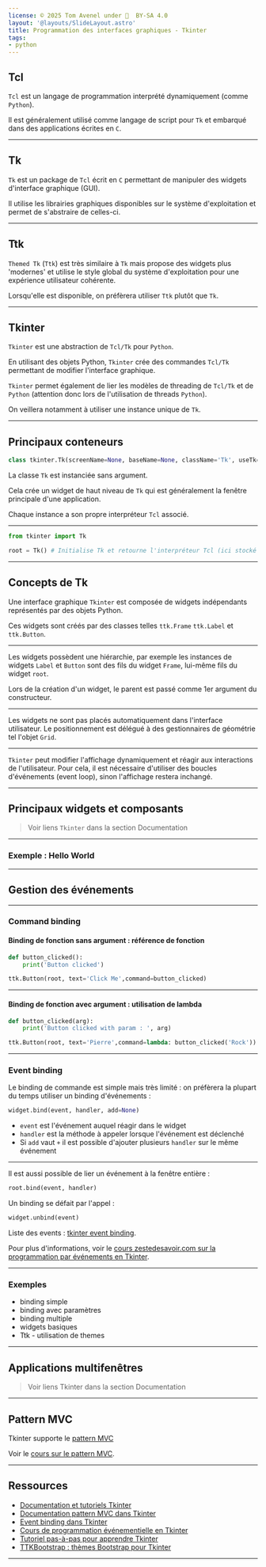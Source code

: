 ```yaml
---
license: © 2025 Tom Avenel under 󰵫  BY-SA 4.0
layout: '@layouts/SlideLayout.astro'
title: Programmation des interfaces graphiques - Tkinter
tags:
- python
---
```


## Tcl

`Tcl` est un langage de programmation interprété dynamiquement (comme `Python`).

Il est généralement utilisé comme langage de script pour `Tk` et embarqué dans des applications écrites en `C`.

---

## Tk

`Tk` est un package de `Tcl` écrit en `C` permettant de manipuler des widgets d'interface graphique (GUI).

Il utilise les librairies graphiques disponibles sur le système d'exploitation et permet de s'abstraire de celles-ci.

---

## Ttk

`Themed Tk` (`Ttk`) est très similaire à `Tk` mais propose des widgets plus 'modernes' et utilise le style global du système d'exploitation pour une expérience utilisateur cohérente.

Lorsqu'elle est disponible, on préfèrera utiliser `Ttk` plutôt que `Tk`.

---

## Tkinter

`Tkinter` est une abstraction de `Tcl/Tk` pour `Python`.

En utilisant des objets Python, `Tkinter` crée des commandes `Tcl/Tk` permettant de modifier l'interface graphique.

`Tkinter` permet également de lier les modèles de threading de `Tcl/Tk` et de `Python` (attention donc lors de l'utilisation de threads `Python`).

On veillera notamment à utiliser une instance unique de `Tk`.

---

## Principaux conteneurs

```python
class tkinter.Tk(screenName=None, baseName=None, className='Tk', useTk=1)
```

La classe `Tk` est instanciée sans argument.

Cela crée un widget de haut niveau de `Tk` qui est généralement la fenêtre principale d'une application.

Chaque instance a son propre interpréteur `Tcl` associé.

---

```python
from tkinter import Tk

root = Tk() # Initialise Tk et retourne l'interpréteur Tcl (ici stocké dans la variable 'root').
```

---

## Concepts de Tk

Une interface graphique `Tkinter` est composée de widgets indépendants représentés par des objets Python.

Ces widgets sont créés par des classes telles `ttk.Frame` `ttk.Label` et `ttk.Button`.

---

Les widgets possèdent une hiérarchie, par exemple les instances de widgets `Label` et `Button` sont des fils du widget `Frame`, lui-même fils du widget `root`.

Lors de la création d'un widget, le parent est passé comme 1er argument du constructeur.

---

Les widgets ne sont pas placés automatiquement dans l'interface utilisateur.
Le positionnement est délégué à des gestionnaires de géométrie tel l'objet `Grid`.

---

`Tkinter` peut modifier l'affichage dynamiquement et réagir aux interactions de l'utilisateur.
Pour cela, il est nécessaire d'utiliser des boucles d'événements (event loop), sinon l'affichage restera inchangé.

---

## Principaux widgets et composants

> Voir liens `Tkinter` dans la section Documentation

---

### Exemple : Hello World

---

## Gestion des événements

---

### Command binding

#### Binding de fonction sans argument : référence de fonction

```python
def button_clicked():
    print('Button clicked')

ttk.Button(root, text='Click Me',command=button_clicked)
```

---

#### Binding de fonction avec argument : utilisation de lambda

```python
def button_clicked(arg):
    print('Button clicked with param : ', arg)

ttk.Button(root, text='Pierre',command=lambda: button_clicked('Rock'))
```

---

### Event binding

Le binding de commande est simple mais très limité : on préfèrera la plupart du temps utiliser un binding d'événements :

```python
widget.bind(event, handler, add=None)
```

- `event` est l'événement auquel réagir dans le widget
- `handler` est la méthode à appeler lorsque l'événement est déclenché
- Si `add` vaut `+` il est possible d'ajouter plusieurs `handler` sur le même événement

---

Il est aussi possible de lier un événement à la fenêtre entière :

```python
root.bind(event, handler)
```

Un binding se défait par l'appel :

```python
widget.unbind(event)
```

Liste des events : [tkinter event binding][doc-tkinter-event-binding].

Pour plus d'informations, voir le [cours zestedesavoir.com sur la programmation par événements en Tkinter][zds-tkinter-events].

---

### Exemples

- binding simple
- binding avec paramètres
- binding multiple
- widgets basiques
- Ttk - utilisation de themes

---

## Applications multifenêtres

> Voir liens Tkinter dans la section Documentation

---

## Pattern MVC

Tkinter supporte le [pattern MVC][doc-tkinter-mvc]

Voir le [cours sur le pattern MVC](/archi/mvc).

---

## Ressources

- [Documentation et tutoriels Tkinter][doc-tkinter]
- [Documentation pattern MVC dans Tkinter][doc-tkinter-mvc]
- [Event binding dans Tkinter][doc-tkinter-event-binding]
- [Cours de programmation événementielle en Tkinter][zds-tkinter-events]
- [Tutoriel pas-à-pas pour apprendre Tkinter](https://www.tutorialspoint.com/python/python_gui_programming.htm)
- [TTKBootstrap : thèmes Bootstrap pour Tkinter](https://github.com/israel-dryer/ttkbootstrap)

[doc-tkinter]: https://www.pythontutorial.net/tkinter/
[doc-tkinter-mvc]: https://www.pythontutorial.net/tkinter/tkinter-mvc/
[doc-tkinter-event-binding]: https://www.pythontutorial.net/tkinter/tkinter-event-binding/
[zds-tkinter-events]: https://zestedesavoir.com/tutoriels/1729/programmation-avec-tkinter/

---

